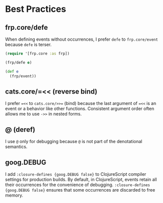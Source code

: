 # Best Practices
## frp.core/defe
When defining events without occurrences, I prefer `defe` to `frp.core/event` because `defe` is terser.

```clojure
(require '[frp.core :as frp])

(frp/defe e)

(def e
  (frp/event))
```

## cats.core/=<< (reverse bind)
I prefer `=<<` to `cats.core/>>=` (bind) because the last argument of `=<<` is an event or a behavior like other functions. Consistent argument order often allows me to use `->>` in nested forms.

## @ (deref)
I use `@` only for debugging because `@` is not part of the denotational semantics.

## goog.DEBUG
I add `:closure-defines {goog.DEBUG false}` to ClojureScript compiler settings for production builds.
By default, in ClojureScript, events retain all their occurrences for the convenience of debugging.
`:closure-defines {goog.DEBUG false}` ensures that some occurrences are discarded to free memory.
